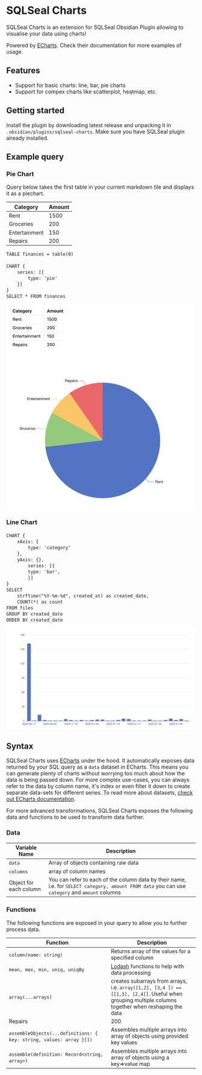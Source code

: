 # SQLSeal Charts

SQLSeal Charts is an extension for SQLSeal Obsidian Plugin allowing to visualise your data using charts!

Powered by [ECharts](https://echarts.apache.org/en/index.html). Check their documentation for more examples of usage.

## Features
- Support for basic charts: line, bar, pie charts
- Support for compex charts like scatterplot, heatmap, etc.

## Getting started
Install the plugin by downloading latest release and unpacking it in `.obsidian/plugins/sqlseal-charts`. Make sure you have SQLSeal plugin already installed.

## Example query

### Pie Chart

Query below takes the first table in your current markdown tile and displays it as a piechart.

| Category      | Amount |
| ------------- | ------ |
| Rent          | 1500   |
| Groceries     | 200    |
| Entertainment | 150    |
| Repairs       | 200    |

```sqlseal
TABLE finances = table(0)

CHART {
	series: [{
		type: 'pie'
	}]
}
SELECT * FROM finances
```

![Pie Chart Example](./docs/pie_chart.png)

### Line Chart
```sqlseal
CHART {
	xAxis: {
		type: 'category'
	},
	yAxis: {},
		series: [{
		type: 'bar',
		}]
}
SELECT
	strftime("%Y-%m-%d", created_at) as created_date,
	COUNT(*) as count
FROM files
GROUP BY created_date
ORDER BY created_date
```

![Line Chart Example](./docs/line_chart.png)


## Syntax
SQLSeal Charts uses [ECharts](https://echarts.apache.org/en/index.html) under the hood. It automatically exposes data returned by your SQL query as a `data` dataset in ECharts. This means you can generate plenty of charts without worrying too much about how the data is being passed down. For more complex use-cases, you can always refer to the data by column name, it's index or even filter it down to create separate data-sets for different series.
To read more about datasets, [check out ECharts documentation](https://apache.github.io/echarts-handbook/en/concepts/dataset/).

For more advanced transformations, SQLSeal Charts exposes the following data and functions to be used to transform data further.

### Data
| Variable Name          | Description                                                                                                                                      |
| ---------------------- | ------------------------------------------------------------------------------------------------------------------------------------------------ |
| `data`                 | Array of objects containing raw data                                                                                                             |
| `columns`              | array of column names                                                                                                                            |
| Object for each column | You can refer to each of the column data by their name, i.e. for `SELECT category, amount FROM data` you can use `category` and `amount` columns |

### Functions
The following functions are exposed in your query to allow you to further process data.

| Function                                                            | Description                                                                                                                                          |
| ------------------------------------------------------------------- | ---------------------------------------------------------------------------------------------------------------------------------------------------- |
| `column(name: string)`                                              | Returns array of the values for a specified column                                                                                                   |
| `mean, max, min, uniq, uniqBy`                                      | [Lodash](https://lodash.com/docs/4.17.15) functions to help with data processing                                                                     |
| `array(...arrays)`                                                  | creates subarrays from arrays, i.e. `array([1,2], [3,4 ]) == [[1,3], [2,4]]`. Useful when grouping multiple columns together when reshaping the data |
| Repairs                                                             | 200                                                                                                                                                  |
| `assembleObjects(...definitions: { key: string, values: array }[])` | Assembles multiple arrays into array of objects using provided key values                                                                            |
| `assemble(definition: Record<string, array>)`                       | Assembles multiple arrays into array of objects using a key=>value map                                                                               |
